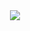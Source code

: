 <!--<p align="center">
  <img src="https://cdn.jsdelivr.net/gh/Semporia/Semporia@master/image/Happy.gif" width="27px">
  <br><br>
  <samp>
    :wave: Hi! I design for GitHub.
    <br>My current work focuses on enabling all of y'all to
      <br><em>receive recognition</em> for the amazing things that
    <br>you do in your software communities :sparkles:<br><br>
    <img src="https://cdn.jsdelivr.net/gh/Semporia/Semporia@master/image/Pikachu.gif" width="240px" align="center">
    <br><br>:coffee: Wanna chat? :point_right: @ me on <a href="https://twitter.com/Swanpor">Twitter</a>
  </samp>
</p>-->

<div align="center">
    <img src="https://activity-graph.herokuapp.com/graph?username=Achuan-2&theme=minimal" />
</div>
